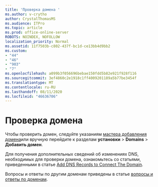 ```yaml
---
title: 'Проверка домена '
ms.author: v-crytho
author: CrystalThomasMS
ms.audience: ITPro
ms.topic: article
ms.prod: office-online-server
ROBOTS: NOINDEX, NOFOLLOW
localization_priority: Normal
ms.assetid: 11f7503b-c802-437f-bc1d-ce13bb4d9bb2
ms.custom:
- "44"
- "46"
- "903"
- "7"
ms.openlocfilehash: a099b3f056696bebae150fdd5b82e921f928f116
ms.sourcegitcommit: 3ef4860c2e1918c1ff4009201189a5b77be3454f
ms.translationtype: MT
ms.contentlocale: ru-RU
ms.lasthandoff: 08/11/2020
ms.locfileid: "46636706"
---
```

# <a name="how-to-verify-your-domain"></a>Проверка домена

Чтобы проверить домен, следуйте указаниям [мастера добавления домена](https://portal.office.com/adminportal/home#/Domains/Wizard)или вручную перейдите к разделам **установки**  >  **Domains**  >  **Добавить домен**.

Для получения дополнительных сведений об изменениях DNS, необходимых для проверки домена, ознакомьтесь со статьями, приведенными в статье [Add DNS Records to Connect The Domain](https://docs.microsoft.com/microsoft-365/admin/get-help-with-domains/create-dns-records-at-any-dns-hosting-provider).

Вопросы и ответы по другим доменам приведены в статье [вопросы и ответы по доменам](https://docs.microsoft.com/microsoft-365/admin/setup/domains-faq).
